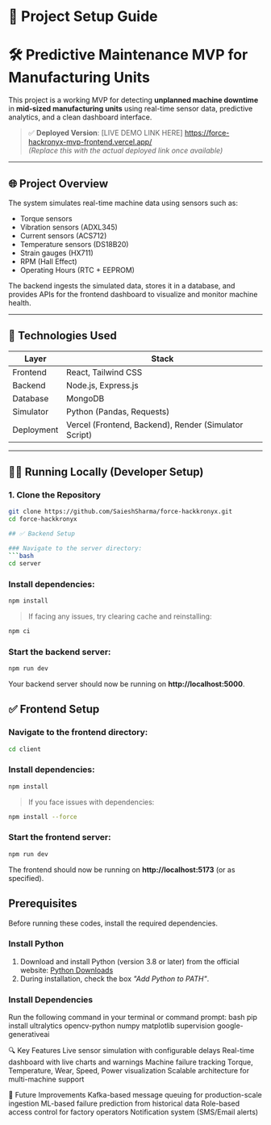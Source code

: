 # 🚀 Project Setup Guide
# 🛠️ Predictive Maintenance MVP for Manufacturing Units

This project is a working MVP for detecting **unplanned machine downtime** in **mid-sized manufacturing units** using real-time sensor data, predictive analytics, and a clean dashboard interface.

> ✅ **Deployed Version**: [LIVE DEMO LINK HERE] https://force-hackronyx-mvp-frontend.vercel.app/  
> _(Replace this with the actual deployed link once available)_

---

## 🌐 Project Overview

The system simulates real-time machine data using sensors such as:

- Torque sensors
- Vibration sensors (ADXL345)
- Current sensors (ACS712)
- Temperature sensors (DS18B20)
- Strain gauges (HX711)
- RPM (Hall Effect)
- Operating Hours (RTC + EEPROM)

The backend ingests the simulated data, stores it in a database, and provides APIs for the frontend dashboard to visualize and monitor machine health.

---

## 🚀 Technologies Used

| Layer         | Stack                          |
|--------------|---------------------------------|
| Frontend     | React, Tailwind CSS             |
| Backend      | Node.js, Express.js             |
| Database     | MongoDB                         |
| Simulator    | Python (Pandas, Requests)       |
| Deployment   | Vercel (Frontend, Backend), Render (Simulator Script) |

---

## 🧑‍💻 Running Locally (Developer Setup)

### 1. Clone the Repository

```bash
git clone https://github.com/SaieshSharma/force-hackkronyx.git
cd force-hackkronyx

## ✅ Backend Setup

### Navigate to the server directory:
```bash
cd server
```

### Install dependencies:
```bash
npm install
```

> If facing any issues, try clearing cache and reinstalling:
```bash
npm ci
```

### Start the backend server:
```bash
npm run dev
```

Your backend server should now be running on **http://localhost:5000**.

## ✅ Frontend Setup

### Navigate to the frontend directory:
```bash
cd client
```

### Install dependencies:
```bash
npm install
```
> If you face issues with dependencies:
```bash
npm install --force
```

### Start the frontend server:
```bash
npm run dev
```

The frontend should now be running on **http://localhost:5173** (or as specified).


## Prerequisites
Before running these codes, install the required dependencies.

### Install Python
1. Download and install Python (version 3.8 or later) from the official website: [Python Downloads](https://www.python.org/downloads/)
2. During installation, check the box *"Add Python to PATH"*.

### Install Dependencies
Run the following command in your terminal or command prompt:
bash
pip install ultralytics opencv-python numpy matplotlib supervision google-generativeai

🔍 Key Features
Live sensor simulation with configurable delays
Real-time dashboard with live charts and warnings
Machine failure tracking
Torque, Temperature, Wear, Speed, Power visualization
Scalable architecture for multi-machine support

🧠 Future Improvements
Kafka-based message queuing for production-scale ingestion
ML-based failure prediction from historical data
Role-based access control for factory operators
Notification system (SMS/Email alerts)


